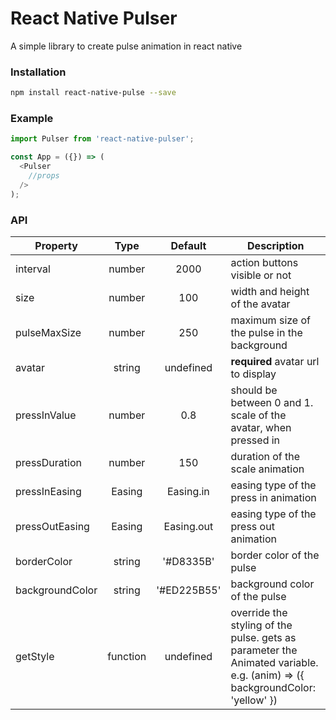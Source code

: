 # React Native Pulser
A simple library to create pulse animation in react native

<!-- ![react native pulse](https://raw.githubusercontent.com/sahlhoff/react-native-pulse/master/pulse-gif.gif) -->

### Installation
```bash
npm install react-native-pulse --save
```

### Example

```js
import Pulser from 'react-native-pulser';

const App = ({}) => (
  <Pulser
    //props
  />
);
```


### API

| Property       | Type          | Default             | Description |
| -------------  |:-------------:|:------------:       | ----------- |
| interval       | number        | 2000                | action buttons visible or not
| size           | number        | 100                 | width and height of the avatar
| pulseMaxSize   | number        | 250                 | maximum size of the pulse in the background
| avatar         | string        | undefined           | **required** avatar url to display
| pressInValue   | number        | 0.8                 | should be between 0 and 1. scale of the avatar, when pressed in
| pressDuration  | number        | 150                 | duration of the scale animation
| pressInEasing  | Easing        | Easing.in           | easing type of the press in animation
| pressOutEasing | Easing        | Easing.out          | easing type of the press out animation
| borderColor    | string        | '#D8335B'           | border color of the pulse
| backgroundColor| string        | '#ED225B55'         | background color of the pulse
| getStyle       | function      | undefined           | override the styling of the pulse. gets as parameter the Animated variable. e.g. (anim) => ({ backgroundColor: 'yellow' })
